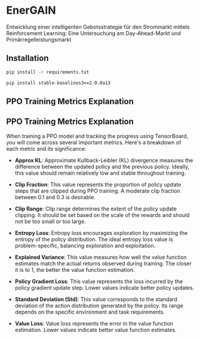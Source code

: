 # EnerGAIN

Entwicklung einer intelligenten Gebotsstrategie für den Strommarkt mittels Reinforcement Learning: Eine Untersuchung am
Day-Ahead-Markt und Primärregelleistungsmarkt

## Installation

```bash
pip install -r requirements.txt

pip install stable-baselines3==2.0.0a13
```

## PPO Training Metrics Explanation
## PPO Training Metrics Explanation

When training a PPO model and tracking the progress using TensorBoard, you will come across several important metrics. Here's a breakdown of each metric and its significance:

- **Approx KL**: Approximate Kullback-Leibler (KL) divergence measures the difference between the updated policy and the previous policy. Ideally, this value should remain relatively low and stable throughout training.

- **Clip Fraction**: This value represents the proportion of policy update steps that are clipped during PPO training. A moderate clip fraction between 0.1 and 0.3 is desirable.

- **Clip Range**: Clip range determines the extent of the policy update clipping. It should be set based on the scale of the rewards and should not be too small or too large.

- **Entropy Loss**: Entropy loss encourages exploration by maximizing the entropy of the policy distribution. The ideal entropy loss value is problem-specific, balancing exploration and exploitation.

- **Explained Variance**: This value measures how well the value function estimates match the actual returns observed during training. The closer it is to 1, the better the value function estimation.

- **Policy Gradient Loss**: This value represents the loss incurred by the policy gradient update step. Lower values indicate better policy updates.

- **Standard Deviation (Std)**: This value corresponds to the standard deviation of the action distribution generated by the policy. Its range depends on the specific environment and task requirements.

- **Value Loss**: Value loss represents the error in the value function estimation. Lower values indicate better value function estimates.

